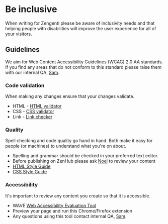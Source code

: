 
# Be inclusive
When writing for Zengenti please be aware of inclusivity needs and that helping people with disabilities will improve the user experience for all of your visitors.

## Guidelines
We aim for Web Content Accessibility Guidelines (WCAG) 2.0 AA standards.
If you find any areas that do not conform to this standard please raise them with our internal QA, [Sam](mailto:s.clifford@zengenti.com).

### Code validation
When making any changes ensure that your changes validate.

*   HTML - [HTML validator](https://validator.w3.org/nu/)
*   CSS - [CSS validator](https://jigsaw.w3.org/css-validator/)
*   Link - [Link checker](https://validator.w3.org/checklink)

### Quality
Spell checking and code quality go hand in hand. Both make it easy for people (or machines) to understand what you're on about.

*   Spelling and grammar should be checked in your preferred text editor.
*   Before publishing on ZenHub please ask [Noel](mailto:n.lambert@zengenti.com) to review your content
*   [HTML Style Guide](http://intranet.zengenti.com/Knowledge-Hub/Professional-Services/Best-Practices/HTMLstyleguide.aspx)
*   [CSS Style Guide](http://intranet.zengenti.com/Knowledge-Hub/Professional-Services/Best-Practices/CSSstyleguide.aspx)

### Accessibility
It's important to review any content you create so that it is accessible.

*   WAVE [Web Accessibility Evaluation Tool](http://wave.webaim.org/extension/)
*   Preview your page and run this Chrome/Firefox extension
*   Any questions using this tool contact internal QA, [Sam](mailto:s.clifford@zengenti.com).
